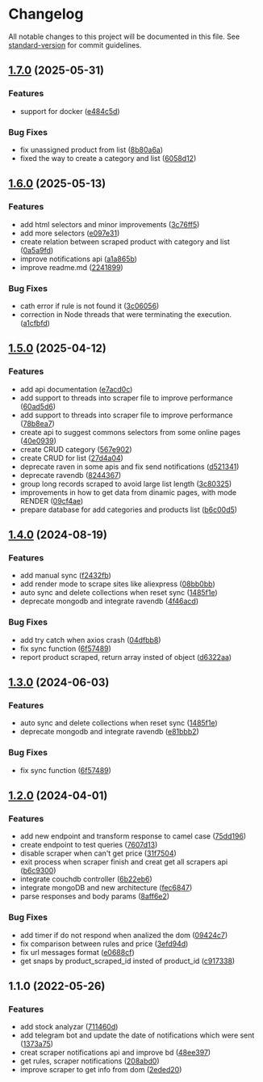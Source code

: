 # Changelog

All notable changes to this project will be documented in this file. See [standard-version](https://github.com/conventional-changelog/standard-version) for commit guidelines.

## [1.7.0](https://github.com/irf87/prices-scraper/compare/v1.6.0...v1.7.0) (2025-05-31)


### Features

* support for docker ([e484c5d](https://github.com/irf87/prices-scraper/commit/e484c5de624991df201f72a52f691a50689e5a49))


### Bug Fixes

* fix unassigned product from list ([8b80a6a](https://github.com/irf87/prices-scraper/commit/8b80a6a24ee73b4c07e83bf4834eb8358e3d3c89))
* fixed the way to create a category and list ([6058d12](https://github.com/irf87/prices-scraper/commit/6058d1231d86ba115a061598f570f0884e8698af))

## [1.6.0](https://github.com/irf87/prices-scraper/compare/v1.5.0...v1.6.0) (2025-05-13)


### Features

* add html selectors and minor improvements ([3c76ff5](https://github.com/irf87/prices-scraper/commit/3c76ff570aea42857ef9aaec38d2f1f92a6f0f9c))
* add more selectors ([e097e31](https://github.com/irf87/prices-scraper/commit/e097e316ef3801373409a62bba85fce8aac41176))
* create relation between scraped product with category and list ([0a5a9fd](https://github.com/irf87/prices-scraper/commit/0a5a9fd09446b57d0908415a7c354c5110d82219))
* improve notifications api ([a1a865b](https://github.com/irf87/prices-scraper/commit/a1a865b7d5bdfde00d8bcc12b333ef28b073cab8))
* improve readme.md ([2241899](https://github.com/irf87/prices-scraper/commit/22418997adfa1125bd773d942625611f2b815a9c))


### Bug Fixes

* cath error if rule is not found it ([3c06056](https://github.com/irf87/prices-scraper/commit/3c060560011d58ce7de184163036e224ce12b075))
* correction in Node threads that were terminating the execution. ([a1cfbfd](https://github.com/irf87/prices-scraper/commit/a1cfbfd9ff3dddb95f46a46b730bcd66cccbee5b))

## [1.5.0](https://github.com/irf87/prices-scraper/compare/v1.4.0...v1.5.0) (2025-04-12)


### Features

* add api documentation ([e7acd0c](https://github.com/irf87/prices-scraper/commit/e7acd0c2b97d83a54f0a80245dd604f9dbca5a12))
* add support to threads into scraper file to improve performance ([60ad5d6](https://github.com/irf87/prices-scraper/commit/60ad5d6ca0dc8e52545a973825f1e76b5d6d1bcd))
* add support to threads into scraper file to improve performance ([78b8ea7](https://github.com/irf87/prices-scraper/commit/78b8ea715e505a72d55b290505c9107ce0db1ab6))
* create api to suggest commons selectors from some online pages ([40e0939](https://github.com/irf87/prices-scraper/commit/40e093992159d124d7718c41e3144e09637ef6c3))
* create CRUD category ([567e902](https://github.com/irf87/prices-scraper/commit/567e902168716f3148a002c9b14e28e2ac9a4f1f))
* create CRUD for list ([27d4a04](https://github.com/irf87/prices-scraper/commit/27d4a04027fc19af2f3b291d23919a3fd1442c53))
* deprecate raven in some apis and fix send notifications ([d521341](https://github.com/irf87/prices-scraper/commit/d521341bae945c6ec2952180dfc9a17d29e1bfb6))
* deprecate ravendb ([8244367](https://github.com/irf87/prices-scraper/commit/82443674f6ef6d23729194aad0f535871530b73c))
* group long records scraped to avoid large list length ([3c80325](https://github.com/irf87/prices-scraper/commit/3c80325128af7f7d8ed9b421b319e111ede93bfe))
* improvements in how to get data from dinamic pages, with mode RENDER ([09cf4ae](https://github.com/irf87/prices-scraper/commit/09cf4ae7f86092f4a14adec776a9ff7b5a967115))
* prepare database for add categories and products list ([b6c00d5](https://github.com/irf87/prices-scraper/commit/b6c00d5b8244e8a5ba5e24c9f59e4d52794cef23))

## [1.4.0](https://github.com/irf87/prices-scraper/compare/v1.3.0...v1.4.0) (2024-08-19)


### Features

* add manual sync ([f2432fb](https://github.com/irf87/prices-scraper/commit/f2432fbec084a5f524361b33e33666b905ac3ed8))
* add render mode to scrape sites like aliexpress ([08bb0bb](https://github.com/irf87/prices-scraper/commit/08bb0bb67c924d4e003da7c24097b8886621dc28))
* auto sync and delete collections when reset sync ([1485f1e](https://github.com/irf87/prices-scraper/commit/1485f1ed2f7dbb6c4ab98b5aa188b1a508030713))
* deprecate mongodb and integrate ravendb ([4f46acd](https://github.com/irf87/prices-scraper/commit/4f46acd2d4677400e01c3d4ce6bf8b3aec8ec92a))


### Bug Fixes

* add try catch when axios crash ([04dfbb8](https://github.com/irf87/prices-scraper/commit/04dfbb86b2ca5de3cdf2737157f5fa36f1f935ae))
* fix sync function ([6f57489](https://github.com/irf87/prices-scraper/commit/6f57489d56b9b9473b694b8bc7abe2a2a2b74b7c))
* report product scraped, return array insted of object ([d6322aa](https://github.com/irf87/prices-scraper/commit/d6322aa2683883f3b2d6d51c6297f8311d0af916))

## [1.3.0](https://github.com/irf87/prices-scraper/compare/v1.2.0...v1.3.0) (2024-06-03)


### Features

* auto sync and delete collections when reset sync ([1485f1e](https://github.com/irf87/prices-scraper/commit/1485f1ed2f7dbb6c4ab98b5aa188b1a508030713))
* deprecate mongodb and integrate ravendb ([e81bbb2](https://github.com/irf87/prices-scraper/commit/e81bbb2b267373b1aade335babf1f4f1820784f5))


### Bug Fixes

* fix sync function ([6f57489](https://github.com/irf87/prices-scraper/commit/6f57489d56b9b9473b694b8bc7abe2a2a2b74b7c))

## [1.2.0](https://github.com/irf87/prices-scraper/compare/v1.1.0...v1.2.0) (2024-04-01)


### Features

* add new endpoint and transform response to camel case ([75dd196](https://github.com/irf87/prices-scraper/commit/75dd1963110c91b1ee44fa08db62f67c3a9795cd))
* create endpoint to test queries ([7607d13](https://github.com/irf87/prices-scraper/commit/7607d13cb4d91246b35a7920dc68f72ecf45e4aa))
* disable scraper when can't get price ([31f7504](https://github.com/irf87/prices-scraper/commit/31f7504e6e3957c2f1cb69af44ad6655e44528f1))
* exit process when scraper finish and creat get all scrapers api ([b6c9300](https://github.com/irf87/prices-scraper/commit/b6c93001e6f1a1586d3326cd519bfbeafebbd666))
* integrate couchdb controller ([6b22eb6](https://github.com/irf87/prices-scraper/commit/6b22eb625d1f02f450c4844978cf2d9462b10dc1))
* integrate mongoDB and new architecture ([fec6847](https://github.com/irf87/prices-scraper/commit/fec68474a2638f633feacafe511d5b5a069ac25e))
* parse responses and body params ([8aff6e2](https://github.com/irf87/prices-scraper/commit/8aff6e2d519a59331db691a91c49ffacf0ad448a))


### Bug Fixes

* add timer if do not respond when analized the dom ([09424c7](https://github.com/irf87/prices-scraper/commit/09424c72cf0a2d27a9b5f0e8de194eb9f63340db))
* fix comparison between rules and price ([3efd94d](https://github.com/irf87/prices-scraper/commit/3efd94d7440e2ece74df022cd156f9ef8967f598))
* fix url messages format ([e0688cf](https://github.com/irf87/prices-scraper/commit/e0688cf40c36ff5cf53dbda72e686b2147779d66))
* get snaps by product_scraped_id insted of product_id ([c917338](https://github.com/irf87/prices-scraper/commit/c917338c1b78c0109d58c5e6a1deb51e23d8f956))

## 1.1.0 (2022-05-26)


### Features

* add stock analyzar ([711460d](https://github.com/irf87/prices-scraper/commit/711460dff14434cb2f8f82435c8c671223cdc910))
* add telegram bot and update the date of notifications which were sent ([1373a75](https://github.com/irf87/prices-scraper/commit/1373a7549584ac45785b8380db4dbe73d729c750))
* creat scraper notifications api and improve bd ([48ee397](https://github.com/irf87/prices-scraper/commit/48ee397408d3d85e5dc9db147bafb7762f80e7ce))
* get rules, scraper notifications ([208abd0](https://github.com/irf87/prices-scraper/commit/208abd0bb9966f8b6c05d815f7a4b32e073cd184))
* improve scraper to get info from dom ([2eded20](https://github.com/irf87/prices-scraper/commit/2eded204b6e935de1353f18aaa31ea46baf6b679))
